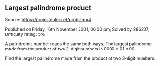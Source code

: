 Largest palindrome product
--------------------------

Source: https://projecteuler.net/problem=4

Published on Friday, 16th November 2001, 06:00 pm; Solved by 286207;
Difficulty rating: 5%

A palindromic number reads the same both ways. The largest palindrome
made from the product of two 2-digit numbers is 9009 = 91 × 99.

Find the largest palindrome made from the product of two 3-digit
numbers.
